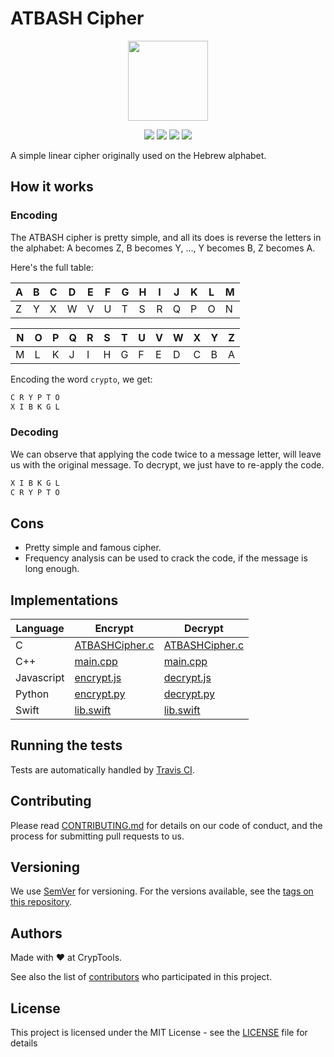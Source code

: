# ATBASH Cipher
<p align="center">
<!-- replace image by project Image -->
<img height="128" src="https://cryptools.github.io/img/atbash.svg">
</p>
<p align="center">
<img src="https://cryptools.github.io/img/status/implemented.svg">
<img src="https://img.shields.io/travis/CrypTools/ATBASHCipher.svg">
<img src="https://img.shields.io/github/license/Cryptools/ATBASHCipher.svg">
<img src="https://img.shields.io/github/contributors/Cryptools/ATBASHCipher.svg">
</p>

A simple linear cipher originally used on the Hebrew alphabet.

## How it works

### Encoding

The ATBASH cipher is pretty simple, and all its does is reverse the letters in the alphabet: A becomes Z, B becomes Y, ..., Y becomes B, Z becomes A.

Here's the full table:

| A | B | C | D | E | F | G | H | I | J | K | L | M |
|---|---|---|---|---|---|---|---|---|---|---|---|---|
| Z | Y | X | W | V | U | T | S | R | Q | P | O | N |

| N | O | P | Q | R | S | T | U | V | W | X | Y | Z |
|---|---|---|---|---|---|---|---|---|---|---|---|---|
| M | L | K | J | I | H | G | F | E | D | C | B | A |

Encoding the word `crypto`, we get:

```txt
C R Y P T O
X I B K G L
```

### Decoding

We can observe that applying the code twice to a message letter, will leave us with the original message. To decrypt, we just have to re-apply the code.

```txt
X I B K G L
C R Y P T O
```

## Cons

* Pretty simple and famous cipher.
* Frequency analysis can be used to crack the code, if the message is long enough.

## Implementations

|    Language    |              Encrypt               |              Decrypt               |
|----------------|------------------------------------|------------------------------------|
|   C            |  [ATBASHCipher.c](c/ATBASHCipher.c)|  [ATBASHCipher.c](c/ATBASHCipher.c)|
|   C++          |  [main.cpp](cpp/main.cpp)          |  [main.cpp](cpp/main.cpp)          |
|   Javascript   |  [encrypt.js](js/encrypt.js)       |  [decrypt.js](js/decrypt.js)       |
|   Python       |  [encrypt.py](py/encrypt-v2.py)    |  [decrypt.py](py/decrypt-v2.py)    |
|   Swift        |  [lib.swift](swift/lib.swift)      |  [lib.swift](swift/lib.swift)      |

## Running the tests

Tests are automatically handled by [Travis CI](https://travis-ci.org/CrypTools/ATBASHCipher/).

## Contributing

Please read [CONTRIBUTING.md](https://github.com/CrypTools/cryptools.github.io/blob/master/CONTRIBUTING.md) for details on our code of conduct, and the process for submitting pull requests to us.

## Versioning

We use [SemVer](http://semver.org/) for versioning. For the versions available, see the [tags on this repository](https://github.com/CrypTools/ATBASHCipher/tags).

## Authors

Made with ❤️ at CrypTools.

See also the list of [contributors](https://github.com/CrypTools/ATBASHCipher/contributors) who participated in this project.

## License

This project is licensed under the MIT License - see the [LICENSE](LICENSE) file for details
